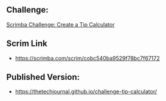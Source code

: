 ## Challenge: 
[Scrimba Challenge: Create a Tip Calculator](https://scrimba.com/learn/weeklychallenge/the-weekly-web-dev-challenge-tip-calculator-latest-challenge-cGWkmysv)

## Scrim Link
* https://scrimba.com/scrim/cobc540ba9529f78bc7f67172

## Published Version:
* https://thetechjournal.github.io/challenge-tip-calculator/
